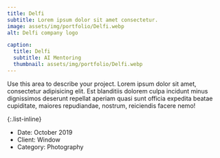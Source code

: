 ```yaml
---
title: Delfi
subtitle: Lorem ipsum dolor sit amet consectetur.
image: assets/img/portfolio/Delfi.webp
alt: Delfi company logo

caption:
  title: Delfi
  subtitle: AI Mentoring
  thumbnail: assets/img/portfolio/Delfi.webp
---
```

Use this area to describe your project. Lorem ipsum dolor sit amet, consectetur adipisicing elit. Est blanditiis dolorem culpa incidunt minus dignissimos deserunt repellat aperiam quasi sunt officia expedita beatae cupiditate, maiores repudiandae, nostrum, reiciendis facere nemo!

{:.list-inline}
- Date: October 2019
- Client: Window
- Category: Photography

